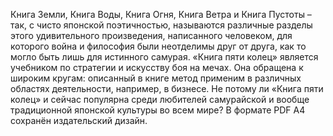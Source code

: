 <!--2024-03-11 23:57:55-->
Книга Земли, Книга Воды, Книга Огня, Книга Ветра и Книга Пустоты – так, с чисто японской поэтичностью, называются различные разделы этого удивительного произведения, написанного человеком, для которого война и философия были неотделимы друг от друга, как то могло быть лишь для истинного самурая. «Книга пяти колец» является учебником по стратегии и искусству боя на мечах. Она обращена к широким кругам: описанный в книге метод применим в различных областях деятельности, например, в бизнесе. Не потому ли «Книга пяти колец» и сейчас популярна среди любителей самурайской и вообще традиционной японской культуры во всем мире?
В формате PDF A4 сохранён издательский дизайн.